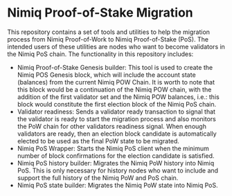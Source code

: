 # Nimiq Proof-of-Stake Migration

This repository contains a set of tools and utilities to help the migration process from Nimiq Proof-of-Work to Nimiq 
Proof-of-Stake (PoS).
The intended users of these utilities are nodes who want to become validators in the Nimiq PoS chain.
The functionality in this repository includes:

- Nimiq Proof-of-Stake Genesis builder: This tool is used to create the Nimiq POS Genesis block, which will include the
  account state (balances) from the current Nimiq POW Chain. It is worth to note that this block would be a continuation
  of the Nimiq POW chain, with the addition of the first validator set and the Nimiq POW balances, i.e.: this block
  would constitute the first election block of the Nimiq PoS chain.
- Validator readiness: Sends a validator ready transaction to signal that the validator is ready to start the migration
  process and also monitors the PoW chain for other validators readiness signal. When enough validators are ready, then
  an election block candidate is automatically elected to be used as the final PoW state to be migrated.
- Nimiq PoS Wrapper: Starts the Nimiq PoS client when the minimum number of block confirmations for the election
  candidate is satisfied.
- Nimiq PoS history builder: Migrates the Nimiq PoW history into Nimiq PoS. This is only necessary for history nodes who
  want to include and support the full history of the Nimiq PoW and PoS chain.
- Nimiq PoS state builder: Migrates the Nimiq PoW state into Nimiq PoS.
